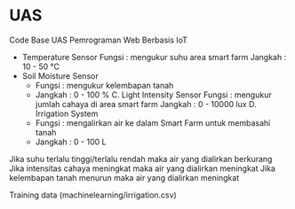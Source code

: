 # UAS
Code Base UAS Pemrograman Web Berbasis IoT

- Temperature Sensor
Fungsi  : mengukur suhu area smart farm
Jangkah : 10 - 50 °C
- Soil Moisture Sensor 
    - Fungsi  : mengukur kelembapan tanah
    - Jangkah : 0 - 100 %
C. Light Intensity Sensor
Fungsi  : mengukur jumlah cahaya di area smart farm
Jangkah : 0 - 10000 lux
D. Irrigation System
    - Fungsi  : mengalirkan air ke dalam Smart Farm untuk membasahi tanah
    - Jangkah : 0 - 100 L


Jika suhu terlalu tinggi/terlalu rendah maka air yang dialirkan berkurang
Jika intensitas cahaya meningkat maka air yang dialirkan meningkat
Jika kelembapan tanah menurun maka air yang dialirkan meningkat


Training data (machinelearning/irrigation.csv)
